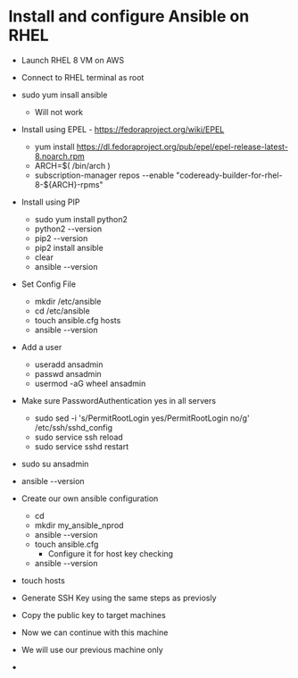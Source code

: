 # Install and configure Ansible on RHEL
- Launch RHEL 8 VM on AWS
- Connect to RHEL terminal as root
- sudo yum insall ansible
  - Will not work
- Install using EPEL    - https://fedoraproject.org/wiki/EPEL
  - yum install https://dl.fedoraproject.org/pub/epel/epel-release-latest-8.noarch.rpm
  - ARCH=$( /bin/arch )
  - subscription-manager repos --enable "codeready-builder-for-rhel-8-${ARCH}-rpms"

- Install using PIP
  - sudo yum install python2
  - python2 --version
  - pip2 --version
  - pip2 install ansible
  - clear
  - ansible --version
- Set Config File
  - mkdir /etc/ansible
  - cd /etc/ansible
  - touch ansible.cfg hosts
  - ansible --version
- Add a user
  - useradd ansadmin
  - passwd ansadmin
  - usermod -aG wheel ansadmin
- Make sure PasswordAuthentication yes in all servers
   - sudo sed -i 's/PermitRootLogin yes/PermitRootLogin no/g' /etc/ssh/sshd_config
   - sudo service ssh reload
   - sudo service sshd restart
 - sudo su ansadmin
 - ansible --version
 - Create our own ansible configuration
   - cd
   - mkdir my_ansible_nprod
   - ansible --version
   - touch ansible.cfg
     - Configure it for host key checking
   - ansible --version
 - touch hosts
 - Generate SSH Key using the same steps as previosly
 - Copy the public key to target machines
 - Now we can continue with this machine
 - We will use our previous machine only
 - 



